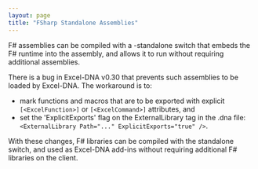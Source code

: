 ```yaml
---
layout: page
title: "FSharp Standalone Assemblies"
---
```

F# assemblies can be compiled with a -standalone switch that embeds the F# runtime into the assembly, and allows it to run without requiring additional assemblies.

There is a bug in Excel-DNA v0.30 that prevents such assemblies to be loaded by Excel-DNA. The workaround is to:

- mark functions and macros that are to be exported with explicit `[<ExcelFunction>]` or `[<ExcelCommand>]` attributes, and
- set the 'ExplicitExports' flag on the ExternalLibrary tag in the .dna file: `<ExternalLibrary Path="..." ExplicitExports="true" />`.

With these changes, F# libraries can be compiled with the standalone switch, and used as Excel-DNA add-ins without requiring additional F# libraries on the client.
